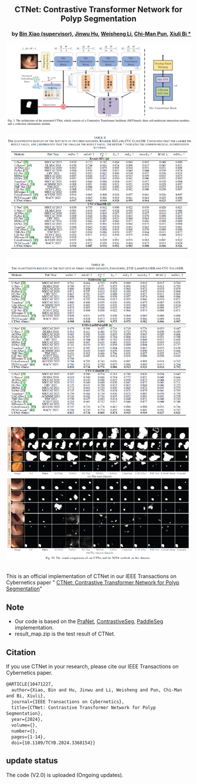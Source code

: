 
<h2 align="center">CTNet: Contrastive Transformer Network for Polyp Segmentation</h2>
<h4 align="right">by <a href="https://faculty.cqupt.edu.cn/xiaobin/zh_CN/index.htm">Bin Xiao (supervisor)</a>, <a href="https://fhujinwu.github.io/">Jinwu Hu</a>, <a href="https://scholar.google.com/citations?hl=en&user=M17E3HEAAAAJ">Weisheng Li</a>, <a href="https://scholar.google.com/citations?user=JTkP_EAAAAAJ&hl=en">Chi-Man Pun</a>, <a href="https://scholar.google.com/citations?hl=en&user=1Ezgfw8AAAAJ">Xiuli Bi *</a></h4>

<div align="center">
  <img src="./utils/1.png"><br><br>
</div>
<div align="center">
  <img src="./utils/2.png"><br><br>
</div>
<div align="center">
  <img src="./utils/3.png"><br><br>
</div>
<div align="center">
  <img src="./utils/4.png"><br><br>
</div>

This is an official implementation of CTNet in our IEEE Transactions on Cybernetics paper "
<a href="https://ieeexplore.ieee.org/document/10471227">
CTNet: Contrastive Transformer Network for Polyp Segmentation</a>"

## Note
* Our code is based on the <a href="https://github.com/DengPingFan/PraNet">PraNet</a>, <a href="https://github.com/tfzhou/ContrastiveSeg">ContrastiveSeg</a>, <a href="https://github.com/PaddlePaddle/PaddleSeg">PaddleSeg</a> implementation.
* result_map.zip is the test result of CTNet.


## Citation
If you use CTNet in your research, please cite our IEEE Transactions on Cybernetics paper.

```text
@ARTICLE{10471227,
  author={Xiao, Bin and Hu, Jinwu and Li, Weisheng and Pun, Chi-Man and Bi, Xiuli},
  journal={IEEE Transactions on Cybernetics}, 
  title={CTNet: Contrastive Transformer Network for Polyp Segmentation}, 
  year={2024},
  volume={},
  number={},
  pages={1-14},
  doi={10.1109/TCYB.2024.3368154}}

```
 
## update status
The code (V2.0) is uploaded (Ongoing updates).
